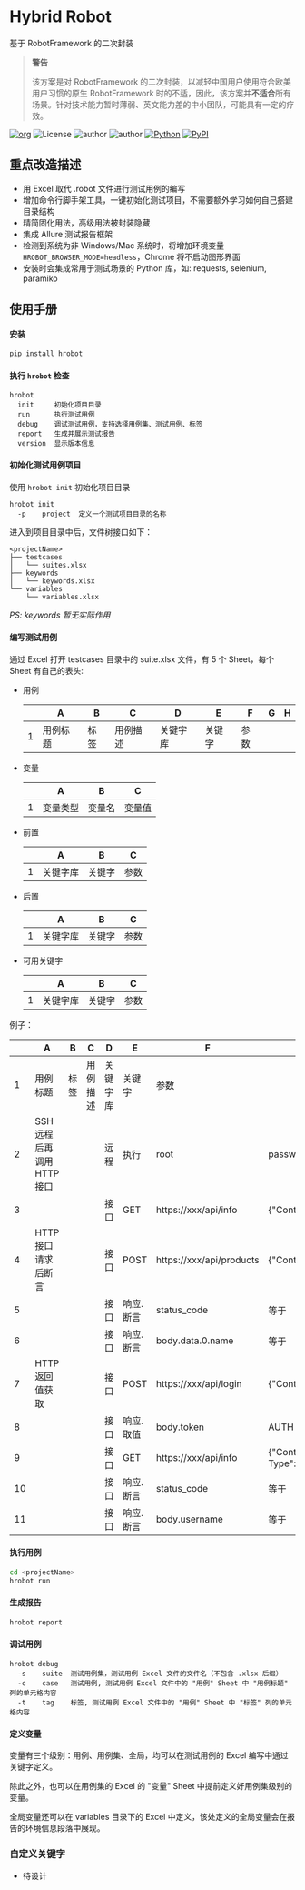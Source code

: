 # Hybrid Robot

基于 RobotFramework 的二次封装

> **警告**
> 
> 该方案是对 RobotFramework 的二次封装，以减轻中国用户使用符合欧美用户习惯的原生 RobotFramework 时的不适，因此，该方案并**不适合**所有场景。针对技术能力暂时薄弱、英文能力差的中小团队，可能具有一定的疗效。

[![org](https://img.shields.io/static/v1?style=for-the-badge&label=org&message=Assurance%20Sphere&color=ff582c)](https://will.bowxeon.com)
![License](https://img.shields.io/github/license/qualitysphere/hrobot?style=for-the-badge)
![author](https://img.shields.io/static/v1?style=for-the-badge&label=author&message=362639663@qq.com&color=blue)
![author](https://img.shields.io/static/v1?style=for-the-badge&label=author&message=v.stone@163.com&color=blue)
[![Python](https://img.shields.io/static/v1?style=for-the-badge&logo=python&label=Python&message=3.8&color=306ba1)](https://docs.python.org/release/3.8.11/)
[![PyPI](https://img.shields.io/pypi/v/hrobot.svg?style=for-the-badge)](https://pypi.org/project/hrobot/)

## 重点改造描述

- 用 Excel 取代 .robot 文件进行测试用例的编写
- 增加命令行脚手架工具，一键初始化测试项目，不需要额外学习如何自己搭建目录结构
- 精简固化用法，高级用法被封装隐藏
- 集成 Allure 测试报告框架
- 检测到系统为非 Windows/Mac 系统时，将增加环境变量 `HROBOT_BROWSER_MODE=headless`，Chrome 将不启动图形界面
- 安装时会集成常用于测试场景的 Python 库，如: requests, selenium, paramiko

## 使用手册

#### 安装

```bash
pip install hrobot
```

#### 执行 `hrobot` 检查

```text
hrobot
  init     初始化项目目录
  run      执行测试用例
  debug    调试测试用例，支持选择用例集、测试用例、标签
  report   生成并展示测试报告
  version  显示版本信息
```

#### 初始化测试用例项目

使用 `hrobot init` 初始化项目目录

```text
hrobot init 
  -p    project  定义一个测试项目目录的名称
```

进入到项目目录中后，文件树接口如下：

```text
<projectName>
├── testcases
│   └── suites.xlsx
├── keywords
│   └── keywords.xlsx
└── variables
    └── variables.xlsx
```

*PS: keywords 暂无实际作用*  

#### 编写测试用例 

通过 Excel 打开 testcases 目录中的 suite.xlsx 文件，有 5 个 Sheet，每个 Sheet 有自己的表头:

- 用例

  <br>|A|B|C|D|E|F|G|H
  ----|----|----|----|----|----|----|----|----
  1|用例标题|标签|用例描述|关键字库|关键字|参数|
  
- 变量

  <br>|A|B|C
  ----|----|----|----
  1|变量类型|变量名|变量值
  
- 前置

  <br>|A|B|C
  ----|----|----|----
  1|关键字库|关键字|参数

- 后置

  <br>|A|B|C
  ----|----|----|----
  1|关键字库|关键字|参数
  
- 可用关键字

  <br>|A|B|C
  ----|----|----|----
  1|关键字库|关键字|参数

例子：

  <br>|A|B|C|D|E|F|G|H
  ----|----|----|----|----|----|----|----|---
  1 |用例标题|标签|用例描述|关键字库|关键字|参数|
  2 |SSH远程后再调用 HTTP 接口 |<br>|<br>| 远程 | 执行 | root | password | whoami
  3 |<br> |<br>|<br>|接口| GET | https://xxx/api/info | {"Content-Type":"application/json"}
  4 |HTTP 接口请求后断言 |<br>|<br>| 接口 | POST | https://xxx/api/products | {"Content-Type":"application/json | {"project_owner":"jing"}
  5 |<br> |<br>|<br>| 接口 | 响应.断言 | status_code | 等于 | 200
  6 |<br> |<br>|<br>| 接口| 响应.断言 | body.data.0.name | 等于 | hrobot
  7 |HTTP 返回值获取 |<br>|<br>| 接口 | POST | https://xxx/api/login | {"Content-Type":"application/json"} | {"username":"jing"}
  8 |<br> |<br>|<br>| 接口| 响应.取值 | body.token | AUTH
  9 |<br> |<br>|<br>| 接口| GET | https://xxx/api/info | {"Content-Type":"application/json","Authorization":"${AUTH}"} 
  10|<br> |<br>|<br>| 接口| 响应.断言 | status_code | 等于 | 200
  11|<br> |<br>|<br>| 接口 | 响应.断言 | body.username | 等于 | jing

#### 执行用例

```bash
cd <projectName>
hrobot run
```

#### 生成报告

```bash
hrobot report
```

#### 调试用例

```text
hrobot debug
  -s    suite  测试用例集，测试用例 Excel 文件的文件名（不包含 .xlsx 后缀）
  -c    case   测试用例, 测试用例 Excel 文件中的 "用例" Sheet 中 "用例标题" 列的单元格内容
  -t    tag    标签, 测试用例 Excel 文件中的 "用例" Sheet 中 "标签" 列的单元格内容
```

#### 定义变量

变量有三个级别：用例、用例集、全局，均可以在测试用例的 Excel 编写中通过关键字定义。

除此之外，也可以在用例集的 Excel 的 "变量" Sheet 中提前定义好用例集级别的变量。

全局变量还可以在 variables 目录下的 Excel 中定义，该处定义的全局变量会在报告的环境信息段落中展现。

### 自定义关键字

- 待设计

